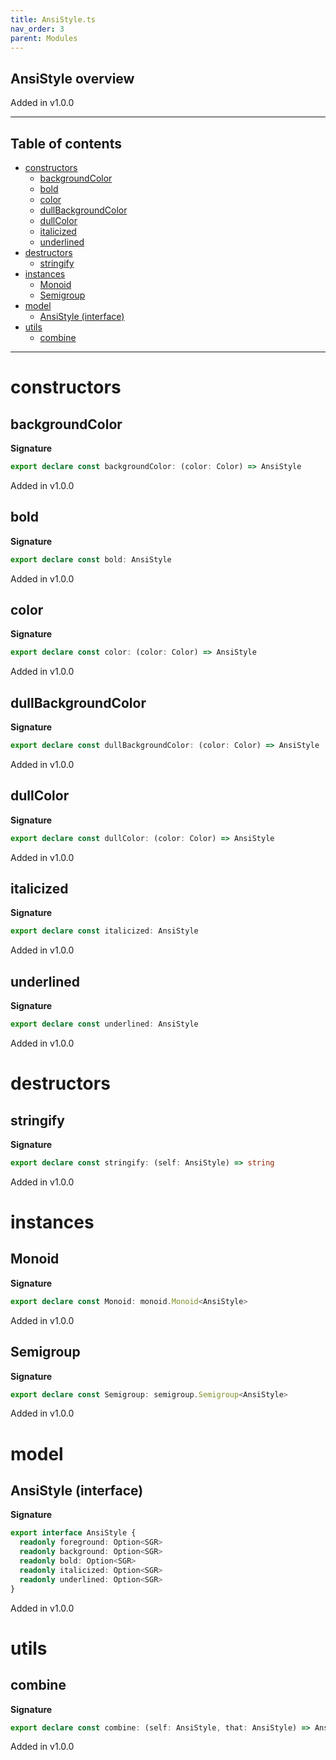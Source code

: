 ```yaml
---
title: AnsiStyle.ts
nav_order: 3
parent: Modules
---
```


## AnsiStyle overview

Added in v1.0.0

---

<h2 class="text-delta">Table of contents</h2>

- [constructors](#constructors)
  - [backgroundColor](#backgroundcolor)
  - [bold](#bold)
  - [color](#color)
  - [dullBackgroundColor](#dullbackgroundcolor)
  - [dullColor](#dullcolor)
  - [italicized](#italicized)
  - [underlined](#underlined)
- [destructors](#destructors)
  - [stringify](#stringify)
- [instances](#instances)
  - [Monoid](#monoid)
  - [Semigroup](#semigroup)
- [model](#model)
  - [AnsiStyle (interface)](#ansistyle-interface)
- [utils](#utils)
  - [combine](#combine)

---

# constructors

## backgroundColor

**Signature**

```ts
export declare const backgroundColor: (color: Color) => AnsiStyle
```

Added in v1.0.0

## bold

**Signature**

```ts
export declare const bold: AnsiStyle
```

Added in v1.0.0

## color

**Signature**

```ts
export declare const color: (color: Color) => AnsiStyle
```

Added in v1.0.0

## dullBackgroundColor

**Signature**

```ts
export declare const dullBackgroundColor: (color: Color) => AnsiStyle
```

Added in v1.0.0

## dullColor

**Signature**

```ts
export declare const dullColor: (color: Color) => AnsiStyle
```

Added in v1.0.0

## italicized

**Signature**

```ts
export declare const italicized: AnsiStyle
```

Added in v1.0.0

## underlined

**Signature**

```ts
export declare const underlined: AnsiStyle
```

Added in v1.0.0

# destructors

## stringify

**Signature**

```ts
export declare const stringify: (self: AnsiStyle) => string
```

Added in v1.0.0

# instances

## Monoid

**Signature**

```ts
export declare const Monoid: monoid.Monoid<AnsiStyle>
```

Added in v1.0.0

## Semigroup

**Signature**

```ts
export declare const Semigroup: semigroup.Semigroup<AnsiStyle>
```

Added in v1.0.0

# model

## AnsiStyle (interface)

**Signature**

```ts
export interface AnsiStyle {
  readonly foreground: Option<SGR>
  readonly background: Option<SGR>
  readonly bold: Option<SGR>
  readonly italicized: Option<SGR>
  readonly underlined: Option<SGR>
}
```

Added in v1.0.0

# utils

## combine

**Signature**

```ts
export declare const combine: (self: AnsiStyle, that: AnsiStyle) => AnsiStyle
```

Added in v1.0.0
